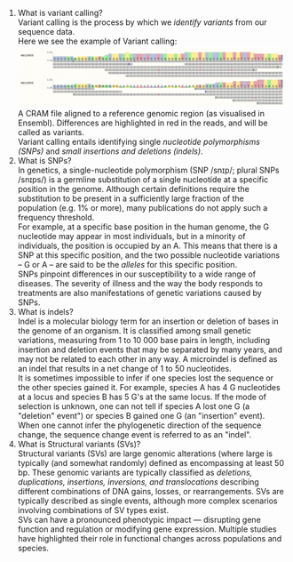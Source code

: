 1. What is variant calling?  
Variant calling is the process by which we _identify variants_ from our sequence data.  
Here we see the example of Variant calling:  
![A CRAM file aligned to a reference genomic region as visualised in Ensembl. Differences are highlighted in red in the reads, and will be called as variants.](https://github.com/katerinaoleynikova/MIPT/blob/main/variant_calling_example.png)
A CRAM file aligned to a reference genomic region (as visualised in Ensembl). Differences are highlighted in red in the reads, and will be called as variants.  
Variant calling entails identifying single *nucleotide polymorphisms (SNPs)* and *small insertions and deletions (indels)*.  
2. What is SNPs?  
In genetics, a single-nucleotide polymorphism (SNP /snɪp/; plural SNPs /snɪps/) is a germline substitution of a single nucleotide at a specific position in the genome. Although certain definitions require the substitution to be present in a sufficiently large fraction of the population (e.g. 1% or more), many publications do not apply such a frequency threshold.  
For example, at a specific base position in the human genome, the G nucleotide may appear in most individuals, but in a minority of individuals, the position is occupied by an A. This means that there is a SNP at this specific position, and the two possible nucleotide variations – G or A – are said to be the _alleles_ for this specific position.  
SNPs pinpoint differences in our susceptibility to a wide range of diseases. The severity of illness and the way the body responds to treatments are also manifestations of genetic variations caused by SNPs.  
3. What is indels?  
Indel is a molecular biology term for an insertion or deletion of bases in the genome of an organism. It is classified among small genetic variations, measuring from 1 to 10 000 base pairs in length, including insertion and deletion events that may be separated by many years, and may not be related to each other in any way. A microindel is defined as an indel that results in a net change of 1 to 50 nucleotides.  
It is sometimes impossible to infer if one species lost the sequence or the other species gained it. For example, species A has 4 G nucleotides at a locus and species B has 5 G's at the same locus. If the mode of selection is unknown, one can not tell if species A lost one G (a "deletion" event") or species B gained one G (an "insertion" event). When one cannot infer the phylogenetic direction of the sequence change, the sequence change event is referred to as an "indel".  
4. What is Structural variants (SVs)?  
Structural variants (SVs) are large genomic alterations (where large is typically (and somewhat randomly) defined as encompassing at least 50 bp. These genomic variants are typically classified as _deletions, duplications, insertions, inversions, and translocations_ describing different combinations of DNA gains, losses, or rearrangements. SVs are typically described as single events, although more complex scenarios involving combinations of SV types exist.  
SVs can have a pronounced phenotypic impact — disrupting gene function and regulation or modifying gene expression. Multiple studies have highlighted their role in functional changes across populations and species. 
